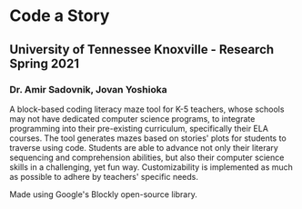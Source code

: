 # Code a Story
## University of Tennessee Knoxville - Research Spring 2021
### Dr. Amir Sadovnik, Jovan Yoshioka

A block-based coding literacy maze tool for K-5 teachers, whose schools may not have dedicated computer science programs, to integrate programming into their pre-existing curriculum, specifically their ELA courses. The tool generates mazes based on stories' plots for students to traverse using code. Students are able to advance not only their literary sequencing and comprehension abilities, but also their computer science skills in a challenging, yet fun way. Customizability is implemented as much as possible to adhere by teachers' specific needs.

Made using Google's Blockly open-source library.
